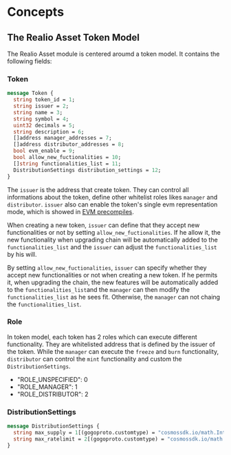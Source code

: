 <!--
order: 1
-->

# Concepts

## The Realio Asset Token Model

The Realio Asset module is centered aroumd a token model. It contains the following fields:

### Token

```protobuf
message Token {
  string token_id = 1;
  string issuer = 2;
  string name = 3;
  string symbol = 4;
  uint32 decimals = 5;
  string description = 6;
  []address manager_addresses = 7;
  []address distributor_addresses = 8;
  bool evm_enable = 9;
  bool allow_new_fuctionalities = 10;
  []string functionalities_list = 11;
  DistributionSettings distribution_settings = 12;
}
```

The `issuer` is the address that create token. They can control all informations about the token, define other whitelist roles likes `manager` and `distributor`. `issuer` also can enable the token's single evm representation mode, which is showed in [EVM precompiles](README.md#asset-module-and-erc-20-precompiles).

When creating a new token, `issuer` can define that they accept new functionalities or not by setting `allow_new_fuctionalities`. If he allow it, the new functionality when upgrading chain will be automatically added to the `functionalities_list` and the `issuer` can adjust the `functionalities_list` by his will.

By setting `allow_new_fuctionalities`, `issuer` can specify whether they accept new functionalities or not when creating a new token. If he permits it, when upgrading the chain, the new features will be automatically added to the `functionalities_list`and the `manager` can then modify the `functionalities_list` as he sees fit. Otherwise, the `manager` can not chaing the `functionalities_list`.

### Role

In token model, each token has 2 roles which can execute different functionality. They are whitelisted address that is defined by the issuer of the token. While the `manager` can execute the `freeze` and `burn` functionality, `distributor` can control the `mint` functionality and custom the `DistributionSettings`.

- "ROLE_UNSPECIFIED": 0
- "ROLE_MANAGER": 1
- "ROLE_DISTRIBUTOR": 2

### DistributionSettings

```protobuf
message DistributionSettings {
  string max_supply = 1[(gogoproto.customtype) = "cosmossdk.io/math.Int"]; 
  string max_ratelimit = 2[(gogoproto.customtype) = "cosmossdk.io/math.Int"];
}
```
